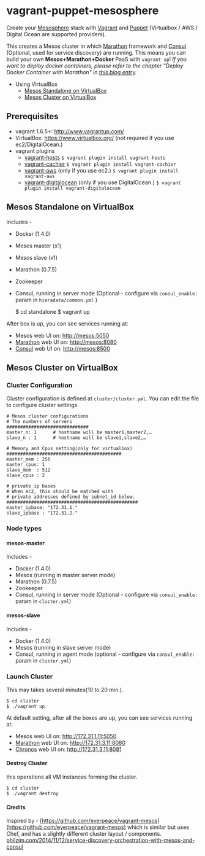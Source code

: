 vagrant-puppet-mesosphere
====================
Create your [Mesosphere](http://mesosphere.com) stack with [Vagrant](http://www.vagrantup.com) and [Puppet](http://puppetlabs.com/) (Virtualbox / AWS / Digital Ocean are supported providers).

This creates a Mesos cluster in which [Marathon](https://github.com/mesosphere/marathon) framework and [Consul](https://github.com/hashicorp/consul) (Optional, used for service discovery) are running.  This means you can build your own __Mesos+Marathon+Docker__ PaaS with `vagrant up`!  _If you want to deploy docker containers, please refer to the chapter "Deploy Docker Container with Marathon" in [this blog entry](http://frankhinek.com/deploy-docker-containers-on-mesos-0-20/)._

* Using VirtualBox
	* [Mesos Standalone on VirtualBox](#svb)
	* [Mesos Cluster on VirtualBox](#clvb)

Prerequisites
----
* vagrant 1.6.5+: <http://www.vagrantup.com/>
* VirtualBox: <https://www.virtualbox.org/> (not required if you use ec2/DigitalOcean.)
* vagrant plugins
    * [vagrant-hosts](https://github.com/adrienthebo/vagrant-hosts)
        `$ vagrant plugin install vagrant-hosts`
    * [vagrant-cachier](https://github.com/fgrehm/vagrant-cachier)
        `$ vagrant plugin install vagrant-cachier`
    * [vagrant-aws](https://github.com/mitchellh/vagrant-aws) (only if you use ec2.)
        `$ vagrant plugin install vagrant-aws`
    * [vagrant-digitalocean](https://github.com/smdahlen/vagrant-digitalocean) (only if you use DigitalOcean.)
        `$ vagrant plugin install vagrant-digitalocean`

<a name="svb"></a>
Mesos Standalone on VirtualBox
----

Includes -

* Docker (1.4.0)
* Mesos master (x1)
* Mesos slave (x1)
* Marathon (0.7.5)
* Zookeeper
* Consul, running in server mode (Optional - configure via ```consul_enable:``` param in ```hieradata/common.yml```  )

    $ cd standalone
    $ vagrant up

After box is up, you can see services running at:

* Mesos web UI on: <http://mesos:5050>
* [Marathon](https://github.com/mesosphere/marathon) web UI on: <http://mesos:8080>
* [Consul](https://github.com/hashicorp/consul) web UI on: <http://mesos:8500>

<a name="clvb"></a>
Mesos Cluster on VirtualBox
----
### Cluster Configuration
Cluster configuration is defined at `cluster/cluster.yml`.  You can edit the file to configure cluster settings.

```
# Mesos cluster configurations
# The numbers of servers
##############################
master_n: 1      # hostname will be master1,master2,…
slave_n : 1      # hostname will be slave1,slave2,…

# Memory and Cpus setting(only for virtualbox)
##########################################
master_mem : 256
master_cpus: 1
slave_mem  : 512
slave_cpus : 2

# private ip bases
# When ec2, this should be matched with
# private addresses defined by subnet_id below.
################################################
master_ipbase: "172.31.1."
slave_ipbase : "172.31.2."
```

### Node types

#### mesos-master
Includes -

* Docker (1.4.0)
* Mesos (running in master server mode)
* Marathon (0.7.5)
* Zookeeper
* Consul, running in server mode (Optional - configure via ```consul_enable:``` param in ```cluster.yml```)

#### mesos-slave
Includes -

* Docker (1.4.0)
* Mesos (running in slave server mode)
* Consul, running in agent mode (optional - configure via ```consul_enable:``` param in ```cluster.yml```)

### Launch Cluster
This may takes several minutes(10 to 20 min.).

```
$ cd cluster
$ ./vagrant up
```

At default setting, after all the boxes are up, you can see services running at:

* Mesos web UI on: <http://172.31.1.11:5050>
* [Marathon](https://github.com/mesosphere/marathon) web UI on: <http://172.31.3.11:8080>
* [Chronos](https://github.com/mesosphere/chronos) web UI on: <http://172.31.3.11:8081>

#### Destroy Cluster
this operations all VM instances forming the cluster.

```
$ cd cluster
$ ./vagrant destroy
```

#### Credits
Inspired by - [https://github.com/everpeace/vagrant-mesos](https://github.com/everpeace/vagrant-mesos) which is similar but uses Chef, and has a slightly different cluster layout / components.
[philzim.com/2014/11/12/service-discovery-orchestration-with-mesos-and-consul](philzim.com/2014/11/12/service-discovery-orchestration-with-mesos-and-consul)
